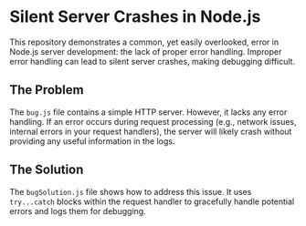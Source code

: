 # Silent Server Crashes in Node.js

This repository demonstrates a common, yet easily overlooked, error in Node.js server development: the lack of proper error handling.  Improper error handling can lead to silent server crashes, making debugging difficult.

## The Problem

The `bug.js` file contains a simple HTTP server.  However, it lacks any error handling.  If an error occurs during request processing (e.g., network issues, internal errors in your request handlers), the server will likely crash without providing any useful information in the logs.

## The Solution

The `bugSolution.js` file shows how to address this issue.  It uses `try...catch` blocks within the request handler to gracefully handle potential errors and logs them for debugging.